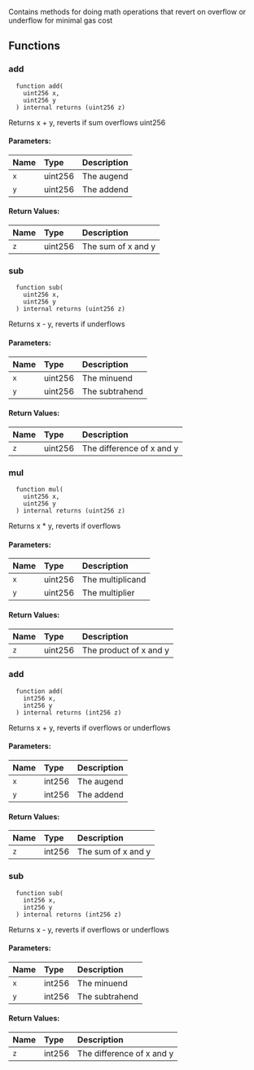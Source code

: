 Contains methods for doing math operations that revert on overflow or underflow for minimal gas cost


## Functions
### add
```solidity
  function add(
    uint256 x,
    uint256 y
  ) internal returns (uint256 z)
```
Returns x + y, reverts if sum overflows uint256


#### Parameters:
| Name | Type | Description                                                          |
| :--- | :--- | :------------------------------------------------------------------- |
|`x` | uint256 | The augend
|`y` | uint256 | The addend

#### Return Values:
| Name                           | Type          | Description                                                                  |
| :----------------------------- | :------------ | :--------------------------------------------------------------------------- |
|`z`| uint256 | The sum of x and y
### sub
```solidity
  function sub(
    uint256 x,
    uint256 y
  ) internal returns (uint256 z)
```
Returns x - y, reverts if underflows


#### Parameters:
| Name | Type | Description                                                          |
| :--- | :--- | :------------------------------------------------------------------- |
|`x` | uint256 | The minuend
|`y` | uint256 | The subtrahend

#### Return Values:
| Name                           | Type          | Description                                                                  |
| :----------------------------- | :------------ | :--------------------------------------------------------------------------- |
|`z`| uint256 | The difference of x and y
### mul
```solidity
  function mul(
    uint256 x,
    uint256 y
  ) internal returns (uint256 z)
```
Returns x * y, reverts if overflows


#### Parameters:
| Name | Type | Description                                                          |
| :--- | :--- | :------------------------------------------------------------------- |
|`x` | uint256 | The multiplicand
|`y` | uint256 | The multiplier

#### Return Values:
| Name                           | Type          | Description                                                                  |
| :----------------------------- | :------------ | :--------------------------------------------------------------------------- |
|`z`| uint256 | The product of x and y
### add
```solidity
  function add(
    int256 x,
    int256 y
  ) internal returns (int256 z)
```
Returns x + y, reverts if overflows or underflows


#### Parameters:
| Name | Type | Description                                                          |
| :--- | :--- | :------------------------------------------------------------------- |
|`x` | int256 | The augend
|`y` | int256 | The addend

#### Return Values:
| Name                           | Type          | Description                                                                  |
| :----------------------------- | :------------ | :--------------------------------------------------------------------------- |
|`z`| int256 | The sum of x and y
### sub
```solidity
  function sub(
    int256 x,
    int256 y
  ) internal returns (int256 z)
```
Returns x - y, reverts if overflows or underflows


#### Parameters:
| Name | Type | Description                                                          |
| :--- | :--- | :------------------------------------------------------------------- |
|`x` | int256 | The minuend
|`y` | int256 | The subtrahend

#### Return Values:
| Name                           | Type          | Description                                                                  |
| :----------------------------- | :------------ | :--------------------------------------------------------------------------- |
|`z`| int256 | The difference of x and y
